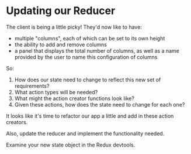 
# Updating our Reducer

The client is being a little picky! They'd now like to have:

- multiple "columns", each of which can be set to its own height
- the ability to add and remove columns
- a panel that displays the total number of columns, as well as a name provided by the user to name this configuration of columns

So:

1. How does our state need to change to reflect this new set of requirements?
1. What action types will be needed?
1. What might the action creator functions look like?
1. Given these actions, how does the state need to change for each one?

It looks like it's time to refactor our app a little and add in these action creators.

Also, update the reducer and implement the functionality needed.

Examine your new state object in the Redux devtools.

